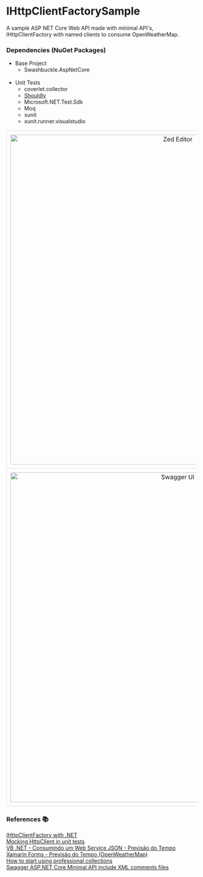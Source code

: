 # IHttpClientFactorySample

A sample ASP NET Core Web API made with minimal API's, IHttpClientFactory with named clients to consume OpenWeatherMap.

### Dependencies (NuGet Packages)
<ul>
    <li>Base Project
        <ul>
            <li>Swashbuckle.AspNetCore</li>
        </ul>
    </li></br>
    <li>Unit Tests
        <ul>
            <li>coverlet.collector</li>
            <li><a href="https://github.com/shouldly/shouldly">Shouldly<a/></li>
            <li>Microsoft.NET.Test.Sdk</li>
            <li>Moq</li>
            <li>xunit</li>
            <li>xunit.runner.visualstudio</li>
        </ul>
    </li>
</ul>

<table style="width: 100%; text-align: center; border-spacing: 20px;">
  <tr>
    <td style="border: 1px solid #ddd; padding: 10px;">
      <img src="https://github.com/user-attachments/assets/fd54e02b-bbb6-400e-bc06-2b4197f9f3c6" alt="Zed Editor" width="870">
    </td>
  </tr>
  <tr>
    <td style="border: 1px solid #ddd; padding: 10px;">
      <img src="https://github.com/user-attachments/assets/7f51d114-fd4c-47e8-b157-fb8dc253218c" alt="Swagger UI" width="870">
    </td>
  </tr>
</table>


<h3>References 📚</h3>
<a href="https://learn.microsoft.com/en-us/dotnet/core/extensions/httpclient-factory">IHttpClientFactory with .NET</a><br/>
<a href="https://www.damirscorner.com/blog/posts/20231222-MockingHttpClientInUnitTests.html">Mocking HttpClient in unit tests</a><br/>
<a href="https://www.macoratti.net/17/05/vbn_webjson1.htm">VB .NET - Consumindo um Web Service JSON - Previsão do Tempo</a><br/>
<a href="https://www.macoratti.net/17/05/xf_prevtempo1.htm">Xamarin Forms - Previsão do Tempo (OpenWeatherMap)</a><br/>
<a href="https://openweathermap.org/appid">How to start using professional collections</a><br/>
<a href="https://stackoverflow.com/questions/69790435/swagger-asp-net-core-minimal-api-include-xml-comments-files">Swagger ASP.NET Core Minimal API include XML comments files</a><br/>
